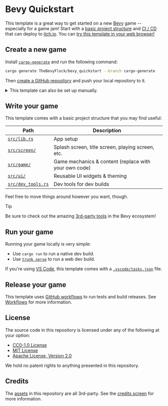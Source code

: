 # Bevy Quickstart

This template is a great way to get started on a new [Bevy](https://bevyengine.org/) game -- especially for a game jam! Start with a [basic project structure](#write-your-game) and [CI / CD](#release-your-game) that can deploy to [itch.io](https://itch.io). You can [try this template in your web browser!](https://the-bevy-flock.itch.io/bevy-quickstart)

## Create a new game

Install [`cargo-generate`](https://github.com/cargo-generate/cargo-generate) and run the following command:

```sh
cargo generate TheBevyFlock/bevy_quickstart --branch cargo-generate
```

Then [create a GitHub repository](https://github.com/new) and push your local repository to it.

<details>
  <summary>This template can also be set up manually.</summary>

Navigate to the top of [this GitHub repository](https://github.com/TheBevyFlock/bevy_quickstart/) and select `Use this template > Create a new repository`:

![example](TODO)

Clone your new Github repository to a local repository and push a commit with the following changes:

- Delete `LICENSE`, `README`, and `docs/` files.
- Search for and replace instances of `bevy_quickstart` with the name of your project.
- Adjust the `env` variables in [`.github/workflows/release.yaml`](.github/workflows/release.yaml).

</details>

## Write your game

This template comes with a basic project structure that you may find useful:

| Path                                   | Description                                           |
|----------------------------------------|-------------------------------------------------------|
| [`src/lib.rs`](src/lib.rs)             | App setup                                             |
| [`src/screen/`](src/screen)            | Splash screen, title screen, playing screen, etc.     |
| [`src/game/`](src/game)                | Game mechanics & content (replace with your own code) |
| [`src/ui/`](src/ui)                    | Reusable UI widgets & theming                         |
| [`src/dev_tools.rs`](src/dev_tools.rs) | Dev tools for dev builds                              |

Feel free to move things around however you want, though.

> [!Tip]
> Be sure to check out the amazing [3rd-party tools](docs/tooling.md) in the Bevy ecosystem!

## Run your game

Running your game locally is very simple:

- Use `cargo run` to run a native dev build.
- Use [`trunk serve`](https://trunkrs.dev/) to run a web dev build.

If you're using [VS Code](https://code.visualstudio.com/), this template comes with a [`.vscode/tasks.json`](.vscode/tasks.json) file.

## Release your game

This template uses [GitHub workflows](https://docs.github.com/en/actions/using-workflows) to run tests and build releases. See [Workflows](docs/workflows.md) for more information.

## License

The source code in this repository is licensed under any of the following at your option:

- [CC0-1.0 License](LICENSE-CC0-1.0.txt)
- [MIT License](LICENSE-MIT.txt)
- [Apache License, Version 2.0](LICENSE-Apache-2.0.txt)

We hold no patent rights to anything presented in this repository.

## Credits

The [assets](assets) in this repository are all 3rd-party. See the [credits screen](src/screen/credits.rs) for more information.
